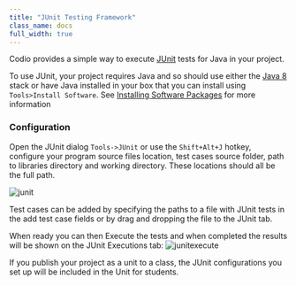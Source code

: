 ```yaml
---
title: "JUnit Testing Framework"
class_name: docs
full_width: true
---
```


Codio provides a simple way to execute [JUnit](http://junit.org/junit4/) tests for Java in your project. 

To use JUnit, your project requires Java and so should use either the [Java 8](https://codio.com/home/stacks/cf71b65b-ab7a-4f9b-9885-34009fccb476/?tab=details) stack or have Java installed in your box that you can install using `Tools>Install Software`. See [Installing Software Packages](/docs/ide/boxes/installsw/box-parts/) for more information

### Configuration
Open the JUnit dialog `Tools->JUnit` or use the `Shift+Alt+J` hotkey, configure your program source files location, test cases source folder, path to libraries directory and working directory. These locations should all be the full path. 

<img alt="junit" src="/img/docs/junit.png" class="simple"/>

Test cases can be added by specifying the paths to a file with JUnit tests in the add test case fields or by drag and dropping the file to the JUnit tab.

When ready you can then Execute the tests and when completed the results will be shown on the JUnit Executions tab:
<img alt="junitexecute" src="/img/docs/junitexecution.png" class="simple"/>

If you publish your project as a unit to a class, the JUnit configurations you set up will be included in the Unit for students.
